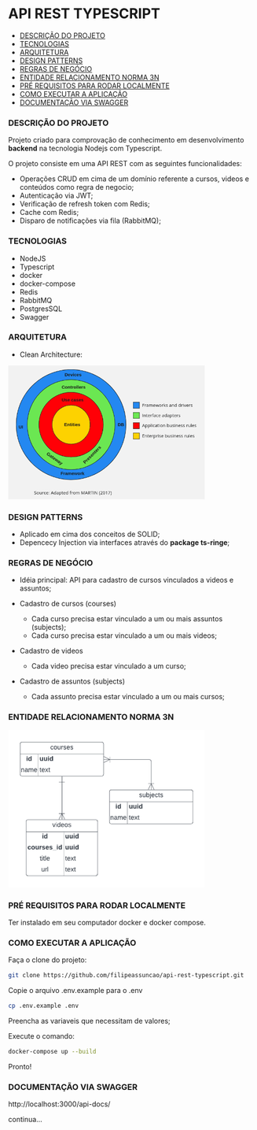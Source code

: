 
# API REST TYPESCRIPT

* [DESCRIÇÃO DO PROJETO](#descrição-do-projeto)
* [TECNOLOGIAS](#tecnologias)
* [ARQUITETURA](#arquitetura)
* [DESIGN PATTERNS](#design-patterns)
* [REGRAS DE NEGÓCIO](#regras-de-negócio)
* [ENTIDADE RELACIONAMENTO NORMA 3N](#entidade-relacionamento-norma-3n)
* [PRÉ REQUISITOS PARA RODAR LOCALMENTE](#pré-requisitos-para-rodar-localmente)
* [COMO EXECUTAR A APLICAÇÃO](#como-executar-a-aplicação)
* [DOCUMENTAÇÃO VIA SWAGGER](#documentação-via-swagger)

### DESCRIÇÃO DO PROJETO

Projeto criado para comprovação de conhecimento em desenvolvimento **backend** na tecnologia Nodejs com Typescript.

O projeto consiste em uma API REST com as seguintes funcionalidades:

* Operações CRUD em cima de um domínio referente a cursos, videos e conteúdos como regra de negocio;
* Autenticação via JWT;
* Verificação de refresh token com Redis;
* Cache com Redis;
* Disparo de notificações via fila (RabbitMQ);

### TECNOLOGIAS

* NodeJS
* Typescript
* docker
* docker-compose
* Redis
* RabbitMQ
* PostgresSQL
* Swagger

### ARQUITETURA

* Clean Architecture:

<img src="assets/CLEAN-ARCH.png" width="400">

### DESIGN PATTERNS

* Aplicado em cima dos conceitos de SOLID;
* Depencecy Injection via interfaces através do **package ts-ringe**;

### REGRAS DE NEGÓCIO
* Idéia principal: API para cadastro de cursos vinculados a videos e assuntos;

* Cadastro de cursos (courses)
    * Cada curso precisa estar vinculado a um ou mais assuntos (subjects);
    * Cada curso precisa estar vinculado a um ou mais videos;
* Cadastro de videos
  * Cada video precisa estar vinculado a um curso;
* Cadastro de assuntos (subjects)
  * Cada assunto precisa estar vinculado a um ou mais cursos;
### ENTIDADE RELACIONAMENTO NORMA 3N

<img src="assets/ER.png" width="400">

### PRÉ REQUISITOS PARA RODAR LOCALMENTE

Ter instalado em seu computador docker e docker compose.

### COMO EXECUTAR A APLICAÇÃO

Faça o clone do projeto:
```bash
git clone https://github.com/filipeassuncao/api-rest-typescript.git
```
Copie o arquivo .env.example para o .env
```bash
cp .env.example .env
```
Preencha as variaveis que necessitam de valores;

Execute o comando:
```bash
docker-compose up --build
```

Pronto!

### DOCUMENTAÇÃO VIA SWAGGER

http://localhost:3000/api-docs/

continua...